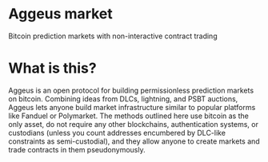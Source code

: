 # Aggeus market
Bitcoin prediction markets with non-interactive contract trading

# What is this?

Aggeus is an open protocol for building permissionless prediction markets on bitcoin. Combining ideas from DLCs, lightning, and PSBT auctions, Aggeus lets anyone build market infrastructure similar to popular platforms like Fanduel or Polymarket. The methods outlined here use bitcoin as the only asset, do not require any other blockchains, authentication systems, or custodians (unless you count addresses encumbered by DLC-like constraints as semi-custodial), and they allow anyone to create markets and trade contracts in them pseudonymously.
